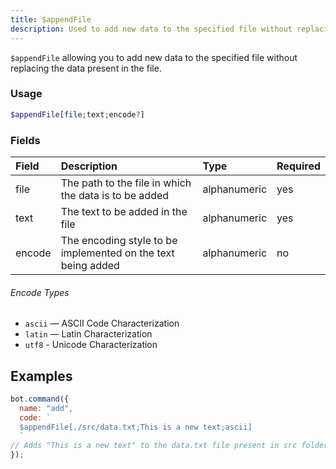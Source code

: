 ```yaml
---
title: $appendFile
description: Used to add new data to the specified file without replacing the data present in the file.
---
```


`$appendFile` allowing you to add new data to the specified file without replacing the data present in the file.

### Usage

```php
$appendFile[file;text;encode?]
```

### Fields

| Field | Description | Type | Required |
| :--- | :--- | :--- | :--- |
| file | The path to the file in which the data is to be added | alphanumeric | yes |
| text | The text to be added in the file | alphanumeric | yes |
| encode |The encoding style to be implemented on the text being added|alphanumeric|no|

###### Encode Types

* `ascii` — ASCII Code Characterization
* `latin` — Latin Characterization
* `utf8` - Unicode Characterization

## Examples

```javascript
bot.command({
  name: "add",
  code: `
  $appendFile[./src/data.txt;This is a new text;ascii]
  `
// Adds "This is a new text" to the data.txt file present in src folder with ASCII code characterization.
});
```
